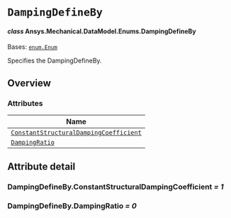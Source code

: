 # `DampingDefineBy`

<a id="ansys.mechanical.stubs.v242.Ansys.Mechanical.DataModel.Enums.DampingDefineBy"></a>

#### *class* Ansys.Mechanical.DataModel.Enums.DampingDefineBy

Bases: [`enum.Enum`](https://docs.python.org/3/library/enum.html#enum.Enum)

Specifies the DampingDefineBy.

<!-- !! processed by numpydoc !! -->

<a id="overview"></a>

## Overview

### Attributes

| Name |
| -------------------------------------------------------------------------------------------------------------------------------------------------------------------------- |
| [`ConstantStructuralDampingCoefficient`](#DampingDefineBy.ConstantStructuralDampingCoefficient) |
| [`DampingRatio`](#DampingDefineBy.DampingRatio) |

<a id="attribute-detail"></a>

## Attribute detail

<a id="DampingDefineBy.ConstantStructuralDampingCoefficient"></a>

### DampingDefineBy.ConstantStructuralDampingCoefficient *= 1*

<a id="DampingDefineBy.DampingRatio"></a>

### DampingDefineBy.DampingRatio *= 0*


